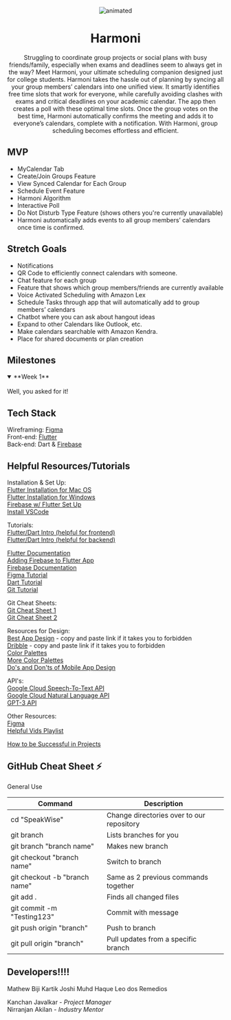 

<p align="center">
  <img src="https://github.com/acm-projects/SpeakWise/assets/112922432/463d7323-d94d-4dad-ad6b-39a99ba1cde9" alt="animated" />
</p>

<h1 align="center"> Harmoni </h1>

<div align="center"> Struggling to coordinate group projects or social plans with busy friends/family, especially when exams and deadlines seem to always get in the way? Meet Harmoni, your ultimate scheduling companion designed just for college students. Harmoni takes the hassle out of planning by syncing all your group members’ calendars into one unified view. It smartly identifies free time slots that work for everyone, while carefully avoiding clashes with exams and critical deadlines on your academic calendar. The app then creates a poll with these optimal time slots. Once the group votes on the best time, Harmoni automatically confirms the meeting and adds it to everyone’s calendars, complete with a notification. With Harmoni, group scheduling becomes effortless and efficient. </div>


## MVP
- MyCalendar Tab
- Create/Join Groups Feature
- View Synced Calendar for Each Group
- Schedule Event Feature
- Harmoni Algorithm
- Interactive Poll
- Do Not Disturb Type Feature (shows others you're currently unavailable)
- Harmoni automatically adds events to all group members’ calendars once time is confirmed.

## Stretch Goals 
- Notifications
- QR Code to efficiently connect calendars with someone.
- Chat feature for each group
- Feature that shows which group members/friends are currently available
- Voice Activated Scheduling with Amazon Lex
- Schedule Tasks through app that will automatically add to group members’ calendars
- Chatbot where you can ask about hangout ideas
- Expand to other Calendars like Outlook, etc.
- Make calendars searchable with Amazon Kendra.
- Place for shared documents or plan creation



## Milestones 
<details open>
<summary> **Week 1** </summary>
<br>
Well, you asked for it!
</details>


## Tech Stack 
Wireframing: [Figma](https://www.figma.com/)  
Front-end: [Flutter](https://docs.flutter.dev/get-started/install)   
Back-end: Dart & [Firebase](https://firebase.google.com/)   
 
## Helpful Resources/Tutorials 
Installation & Set Up:  
[Flutter Installation for Mac OS](https://www.youtube.com/watch?v=fzAg7lOWqVE)  
[Flutter Installation for Windows](https://www.youtube.com/watch?v=fDnqXmLSqtg)  
[Firebase w/ Flutter Set Up](https://www.youtube.com/watch?v=EXp0gq9kGxI&t=15s)  
[Install VSCode](https://code.visualstudio.com/) 

Tutorials:  
[Flutter/Dart Intro (helpful for frontend)](https://www.youtube.com/playlist?list=PL4cUxeGkcC9jLYyp2Aoh6hcWuxFDX6PBJ)       
[Flutter/Dart Intro (helpful for backend)](https://www.youtube.com/watch?v=sfA3NWDBPZ4&list=PL4cUxeGkcC9j--TKIdkb3ISfRbJeJYQwC)                                                                                                                                             

[Flutter Documentation](https://docs.flutter.dev/)                                             
[Adding Firebase to Flutter App](https://firebase.google.com/docs/flutter/setup?platform=ios)  
[Firebase Documentation](https://firebase.google.com/docs)                                     
[Figma Tutorial](https://www.youtube.com/watch?v=FTFaQWZBqQ8)  
[Dart Tutorial](https://www.youtube.com/watch?v=veMhOYRib9o&t=812s)  
[Git Tutorial](https://www.youtube.com/watch?v=USjZcfj8yxE)  

Git Cheat Sheets:                                                                                                                                                                                                               
[Git Cheat Sheet 1](https://education.github.com/git-cheat-sheet-education.pdf)                                                                                                                                                 
[Git Cheat Sheet 2](https://drive.google.com/file/d/1OddwoSvNJ3dQuEBw3RERieMXmOicif9_/view)  

Resources for Design:    
[Best App Design](https://dribbble.com/tags/best-app-design) - copy and paste link if it takes you to forbidden                                                                                                                 
[Dribble](https://dribbble.com/)  - copy and paste link if it takes you to forbidden                                                                                                                                            
[Color Palettes](https://www.canva.com/colors/color-palettes/)                                                                                                                                                                  
[More Color Palettes](https://colorhunt.co/)                                                                                                                                                                                    
[Do's and Don'ts of Mobile App Design](https://realmonkey.co/mobile-app-design/the-dos-and-donts-of-mobile-app-design/)



API's:  
[Google Cloud Speech-To-Text API](https://cloud.google.com/speech-to-text/docs/reference/rest)                                                                                                                                  
[Google Cloud Natural Language API](https://cloud.google.com/natural-language/docs/basics)                                                                                                                                      
[GPT-3 API](https:///www.educative.io/answers/how-to-get-api-key-of-gpt-3)


Other Resources:                                                                                                                             
[Figma](https://www.figma.com/files/project/81846282/Team-project?fuid=1155168864304822849)                                                                                                                                     
[Helpful Vids Playlist](https://youtube.com/playlist?list=PLKjOhYfrGFCatnsBMIHOX0JVfcVbSZWSW&si=2M_sZDABO2NeyfB)


[How to be Successful in Projects](https://docs.google.com/document/d/18Zi3DrKG5e6g5Bojr8iqxIu6VIGl86YBSFlsnJnlM88/edit)

## GitHub Cheat Sheet ⚡️

General Use

| Command | Description |
| ------ | ------ |
| cd "SpeakWise" | Change directories over to our repository |
| git branch | Lists branches for you |
| git branch "branch name" | Makes new branch |
| git checkout "branch name" | Switch to branch |
| git checkout -b "branch name" | Same as 2 previous commands together |
| git add . | Finds all changed files |
| git commit -m "Testing123" | Commit with message |
| git push origin "branch" | Push to branch |
| git pull origin "branch" | Pull updates from a specific branch |

## Developers‼️‼️ 
Mathew Biji
Kartik Joshi
Muhd Haque
Leo dos Remedios

Kanchan Javalkar - *Project Manager*  
Nirranjan Akilan - *Industry Mentor*


